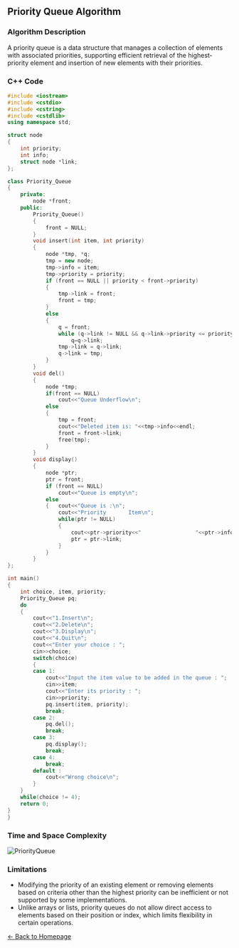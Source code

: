 ## Priority Queue Algorithm

### Algorithm Description
A priority queue is a data structure that manages a collection of elements with associated priorities, supporting efficient retrieval of the highest-priority element and insertion of new elements with their priorities.

### C++ Code

```cpp
#include <iostream>
#include <cstdio>
#include <cstring>
#include <cstdlib>
using namespace std; 

struct node
{
	int priority;
	int info;
	struct node *link;
};

class Priority_Queue
{
    private:
        node *front;
    public:
        Priority_Queue()
        {
            front = NULL;
        }
        void insert(int item, int priority)
        {
            node *tmp, *q;
            tmp = new node;
            tmp->info = item;
            tmp->priority = priority;
            if (front == NULL || priority < front->priority)
            {
                tmp->link = front;
                front = tmp;
            }
            else
            {
                q = front;
                while (q->link != NULL && q->link->priority <= priority)
                    q=q->link;
                tmp->link = q->link;
                q->link = tmp;
            }
        }
        void del()
        {
            node *tmp;
            if(front == NULL)
                cout<<"Queue Underflow\n";
            else
            {
                tmp = front;
                cout<<"Deleted item is: "<<tmp->info<<endl;
                front = front->link;
                free(tmp);
            }
        }
        void display()
        {
            node *ptr;
            ptr = front;
            if (front == NULL)
                cout<<"Queue is empty\n";
            else
            {	cout<<"Queue is :\n";
                cout<<"Priority       Item\n";
                while(ptr != NULL)
                {
                    cout<<ptr->priority<<"                 "<<ptr->info<<endl;
                    ptr = ptr->link;
                }
            }
        }
};

int main()
{
    int choice, item, priority;
    Priority_Queue pq; 
    do
    {
        cout<<"1.Insert\n";
        cout<<"2.Delete\n";
        cout<<"3.Display\n";
        cout<<"4.Quit\n";
        cout<<"Enter your choice : "; 
        cin>>choice;
        switch(choice)
        {
        case 1:
            cout<<"Input the item value to be added in the queue : ";
            cin>>item;
            cout<<"Enter its priority : ";
            cin>>priority;
            pq.insert(item, priority);
            break;
        case 2:
            pq.del();
            break;
        case 3:
            pq.display();
            break;
        case 4:
            break;
        default :
            cout<<"Wrong choice\n";
        }
    }
    while(choice != 4);
    return 0;
}
}
```

### Time and Space Complexity
![PriorityQueue](https://github.com/DEBANSHU007/FoodDelivery.github.io/assets/67229736/656e9dc9-5c1b-4cce-9d69-424096bc80ee)



### Limitations
* Modifying the priority of an existing element or removing elements based on criteria other than the highest priority can be inefficient or not supported by some implementations.
* Unlike arrays or lists, priority queues do not allow direct access to elements based on their position or index, which limits flexibility in certain operations.

[← Back to Homepage](../README.md)
